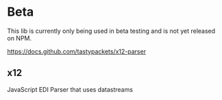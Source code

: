# Beta
This lib is currently only being used in beta testing and is not yet released on NPM.

https://docs.github.com/tastypackets/x12-parser

## x12
JavaScript EDI Parser that uses datastreams
